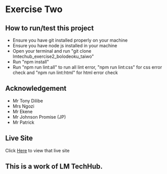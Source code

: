 # Exercise Two
## How to run/test this project
- Ensure you have git installed properly on your machine
- Ensure you have node js installed in your machine
- Open your terminal and run "git clone lmtechub_exercise2_bolodeoku_taiwo"
- Run "npm install"
- Run "npm run lint:all" to run all lint error, "npm run lint:css" for css error check and "npm run lint:html" for html error check
## Acknowledgement
- Mr Tony Dilibe
- Mrs Ngozi
- Mr Ekene
- Mr Johnson Promise (JP)
- Mr Patrick
## Live Site
Click [Here](https://bolowys33.github.io/lmtechub_exercise2_bolodeoku_taiwo) to view that live site
## This is a work of LM TechHub.
